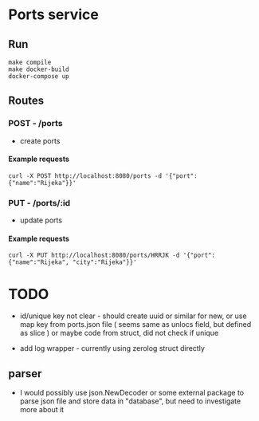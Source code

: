 # Ports service

## Run

```
make compile
make docker-build
docker-compose up
```

## Routes

### POST - /ports

- create ports

#### Example requests

```
curl -X POST http://localhost:8080/ports -d '{"port":{"name":"Rijeka"}}'
```

### PUT - /ports/:id

- update ports

#### Example requests

```
curl -X PUT http://localhost:8080/ports/HRRJK -d '{"port":{"name":"Rijeka", "city":"Rijeka"}}'
```
# TODO

- id/unique key not clear - should create uuid or similar for new, or use map key from ports.json file
( seems same as unlocs field, but defined as slice ) or maybe code from struct, did not check if unique

- add log wrapper - currently using zerolog struct directly

## parser

- I would possibly use json.NewDecoder or some external package to parse json file and store data in "database", but need to investigate more about it